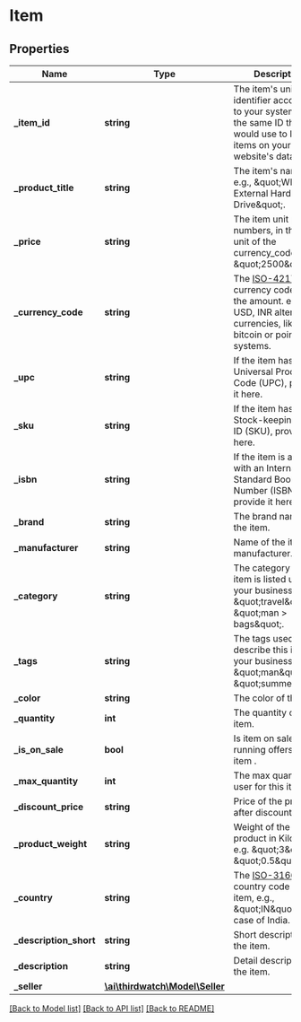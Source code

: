 # Item

## Properties
Name | Type | Description | Notes
------------ | ------------- | ------------- | -------------
**_item_id** | **string** | The item&#39;s unique identifier according to your systems. Use the same ID that you would use to look up items on your website&#39;s database. | [optional] 
**_product_title** | **string** | The item&#39;s name, e.g., \&quot;WD 2 TB External Hard Drive\&quot;. | [optional] 
**_price** | **string** | The item unit price in numbers, in the base unit of the currency_code.e.g. \&quot;2500\&quot; | [optional] 
**_currency_code** | **string** | The [ISO-4217](http://en.wikipedia.org/wiki/ISO_4217) currency code for the amount. e.g., USD, INR alternative currencies, like bitcoin or points systems. | [optional] 
**_upc** | **string** | If the item has a Universal Product Code (UPC), provide it here. | [optional] 
**_sku** | **string** | If the item has a Stock-keeping Unit ID (SKU), provide it here. | [optional] 
**_isbn** | **string** | If the item is a book with an International Standard Book Number (ISBN), provide it here. | [optional] 
**_brand** | **string** | The brand name of the item. | [optional] 
**_manufacturer** | **string** | Name of the item&#39;s manufacturer. | [optional] 
**_category** | **string** | The category this item is listed under in your business. e.g., \&quot;travel\&quot;, \&quot;man &gt; bags\&quot;. | [optional] 
**_tags** | **string** | The tags used to describe this item in your business. e.g., \&quot;man\&quot;, \&quot;summer\&quot;. | [optional] 
**_color** | **string** | The color of the item. | [optional] 
**_quantity** | **int** | The quantity of the item. | [optional] 
**_is_on_sale** | **bool** | Is item on sale or running offers on this item . | [optional] 
**_max_quantity** | **int** | The max quantity per user for this item. | [optional] 
**_discount_price** | **string** | Price of the product after discount. | [optional] 
**_product_weight** | **string** | Weight of the product in Kilo Gram, e.g. \&quot;3\&quot; , \&quot;0.5\&quot; | [optional] 
**_country** | **string** | The [ISO-3166](https://en.wikipedia.org/wiki/ISO_3166-1_alpha-2) country code of the item, e.g., \&quot;IN\&quot; in case of India. | [optional] 
**_description_short** | **string** | Short description of the item. | [optional] 
**_description** | **string** | Detail description of the item. | [optional] 
**_seller** | [**\ai\thirdwatch\Model\Seller**](Seller.md) |  | [optional] 

[[Back to Model list]](../README.md#documentation-for-models) [[Back to API list]](../README.md#documentation-for-api-endpoints) [[Back to README]](../README.md)


